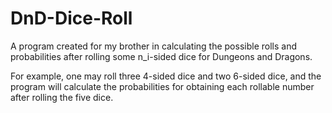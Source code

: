 # DnD-Dice-Roll
A program created for my brother in calculating the possible rolls and probabilities after rolling some n_i-sided dice for Dungeons and Dragons.

For example, one may roll three 4-sided dice and two 6-sided dice, and the program will calculate the probabilities for obtaining each rollable number after rolling the five dice.
